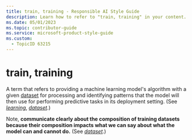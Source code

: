 ```yaml
---
title: train, training - Responsible AI Style Guide
description: Learn how to refer to "train, training" in your content.
ms.date: 05/01/2023
ms.topic: contributor-guide
ms.service: microsoft-product-style-guide
ms.custom:
  - TopicID 63215
---
```



# train, training

A term that refers to providing a machine learning model's algorithm with a given [dataset](~\responsible-ai-style-guide\a-z-word-list\d\dataset.md) for processing and identifying patterns that the model will then use for performing predictive tasks in its deployment setting. (See [*learning*](~\responsible-ai-style-guide\a-z-word-list\l\learn-learning.md), [*dataset*](~\responsible-ai-style-guide\a-z-word-list\d\dataset.md).)

Note, **communicate clearly about the composition of training datasets because their composition impacts what we can say about what the model can and cannot do.** (See [*dataset*](~\responsible-ai-style-guide\a-z-word-list\d\dataset.md).)
